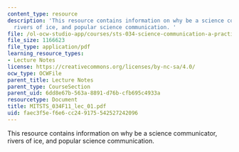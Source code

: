 ```yaml
---
content_type: resource
description: 'This resource contains information on why be a science communicator,
  rivers of ice, and popular science communication. '
file: /ol-ocw-studio-app/courses/sts-034-science-communication-a-practical-guide-fall-2011/faec3f5ef6e6cc249175542527242096_MITSTS_034F11_lec_01.pdf
file_size: 1166623
file_type: application/pdf
learning_resource_types:
- Lecture Notes
license: https://creativecommons.org/licenses/by-nc-sa/4.0/
ocw_type: OCWFile
parent_title: Lecture Notes
parent_type: CourseSection
parent_uid: 6dd8e67b-563a-8891-d76b-cfb695c4933a
resourcetype: Document
title: MITSTS_034F11_lec_01.pdf
uid: faec3f5e-f6e6-cc24-9175-542527242096
---
```

This resource contains information on why be a science communicator, rivers of ice, and popular science communication. 
